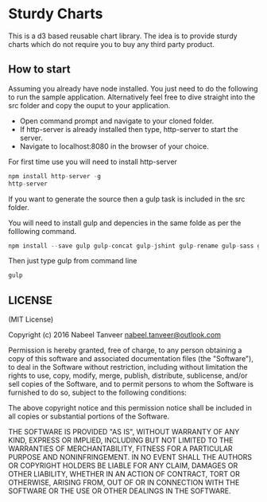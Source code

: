 # Sturdy Charts
This is a d3 based reusable chart library. The idea is to provide sturdy charts which do not require you to buy any third party product.

## How to start
Assuming you already have node installed. You just need to do the following to run the sample application. Alternatively feel free to dive straight into the src folder and copy the ouput to your application.

- Open command prompt and navigate to your cloned folder.
- If http-server is already installed then type, http-server to start the server.
- Navigate to localhost:8080 in the browser of your choice.

For first time use you will need to install http-server
```JavaScript
npm install http-server -g
http-server
```

If you want to generate the source then a gulp task is included in the src folder. 

You will need to install gulp and depencies in the same folde as per the folllowing command.

```JavaScript
npm install --save gulp gulp-concat gulp-jshint gulp-rename gulp-sass gulp-uglify gulp-util
```

Then just type gulp from command line
```cmd
gulp
```

## LICENSE

(MIT License)

Copyright (c) 2016 Nabeel Tanveer <nabeel.tanveer@outlook.com>

Permission is hereby granted, free of charge, to any person obtaining
a copy of this software and associated documentation files (the
"Software"), to deal in the Software without restriction, including
without limitation the rights to use, copy, modify, merge, publish,
distribute, sublicense, and/or sell copies of the Software, and to
permit persons to whom the Software is furnished to do so, subject to
the following conditions:

The above copyright notice and this permission notice shall be
included in all copies or substantial portions of the Software.

THE SOFTWARE IS PROVIDED "AS IS", WITHOUT WARRANTY OF ANY KIND,
EXPRESS OR IMPLIED, INCLUDING BUT NOT LIMITED TO THE WARRANTIES OF
MERCHANTABILITY, FITNESS FOR A PARTICULAR PURPOSE AND
NONINFRINGEMENT. IN NO EVENT SHALL THE AUTHORS OR COPYRIGHT HOLDERS BE
LIABLE FOR ANY CLAIM, DAMAGES OR OTHER LIABILITY, WHETHER IN AN ACTION
OF CONTRACT, TORT OR OTHERWISE, ARISING FROM, OUT OF OR IN CONNECTION
WITH THE SOFTWARE OR THE USE OR OTHER DEALINGS IN THE SOFTWARE.